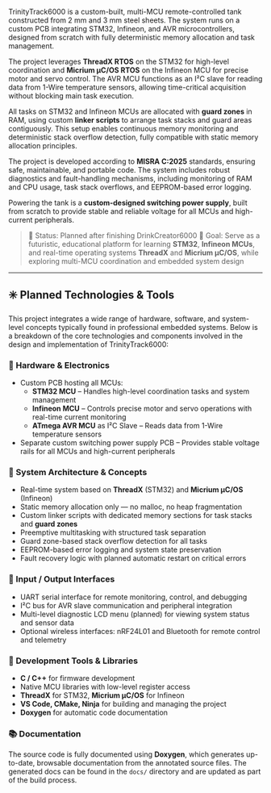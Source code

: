 TrinityTrack6000 is a custom-built, multi-MCU remote-controlled tank constructed from 2 mm and 3 mm steel sheets. The system runs on a custom PCB integrating STM32, Infineon, and AVR microcontrollers, designed from scratch with fully deterministic memory allocation and task management.

The project leverages **ThreadX RTOS** on the STM32 for high-level coordination and **Micrium µC/OS RTOS** on the Infineon MCU for precise motor and servo control. The AVR MCU functions as an I²C slave for reading data from 1-Wire temperature sensors, allowing time-critical acquisition without blocking main task execution.

All tasks on STM32 and Infineon MCUs are allocated with **guard zones** in RAM, using custom **linker scripts** to arrange task stacks and guard areas contiguously. This setup enables continuous memory monitoring and deterministic stack overflow detection, fully compatible with static memory allocation principles.

The project is developed according to **MISRA C:2025** standards, ensuring safe, maintainable, and portable code. The system includes robust diagnostics and fault-handling mechanisms, including monitoring of RAM and CPU usage, task stack overflows, and EEPROM-based error logging.

Powering the tank is a **custom-designed switching power supply**, built from scratch to provide stable and reliable voltage for all MCUs and high-current peripherals.

> 🔧 Status: Planned after finishing DrinkCreator6000
> 🧪 Goal: Serve as a futuristic, educational platform for learning **STM32**, **Infineon MCUs**, and real-time operating systems **ThreadX** and **Micrium µC/OS**, while exploring multi-MCU coordination and embedded system design  

---

## ✳️ Planned Technologies & Tools

This project integrates a wide range of hardware, software, and system-level concepts typically found in professional embedded systems. Below is a breakdown of the core technologies and components involved in the design and implementation of TrinityTrack6000:

### 🔌 Hardware & Electronics
- Custom PCB hosting all MCUs:
  - **STM32 MCU** – Handles high-level coordination tasks and system management
  - **Infineon MCU** – Controls precise motor and servo operations with real-time current monitoring
  - **ATmega AVR MCU** as I²C Slave – Reads data from 1-Wire temperature sensors
- Separate custom switching power supply PCB – Provides stable voltage rails for all MCUs and high-current peripherals

### 🧠 System Architecture & Concepts
- Real-time system based on **ThreadX** (STM32) and **Micrium µC/OS** (Infineon)
- Static memory allocation only — no malloc, no heap fragmentation
- Custom linker scripts with dedicated memory sections for task stacks and **guard zones**
- Preemptive multitasking with structured task separation
- Guard zone-based stack overflow detection for all tasks
- EEPROM-based error logging and system state preservation
- Fault recovery logic with planned automatic restart on critical errors

### 💬 Input / Output Interfaces
- UART serial interface for remote monitoring, control, and debugging
- I²C bus for AVR slave communication and peripheral integration
- Multi-level diagnostic LCD menu (planned) for viewing system status and sensor data
- Optional wireless interfaces: nRF24L01 and Bluetooth for remote control and telemetry

### 🧰 Development Tools & Libraries
- **C / C++** for firmware development
- Native MCU libraries with low-level register access
- **ThreadX** for STM32, **Micrium µC/OS** for Infineon
- **VS Code, CMake, Ninja** for building and managing the project
- **Doxygen** for automatic code documentation

### 📚 Documentation
The source code is fully documented using **Doxygen**, which generates up-to-date, browsable documentation from the annotated source files. The generated docs can be found in the `docs/` directory and are updated as part of the build process.

